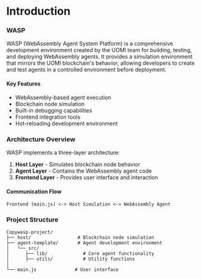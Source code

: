 # Introduction

### WASP

WASP (WebAssembly Agent System Platform) is a comprehensive development environment created by the UOMI team for building, testing, and deploying WebAssembly agents. It provides a simulation environment that mirrors the UOMI blockchain's behavior, allowing developers to create and test agents in a controlled environment before deployment.

#### Key Features

* WebAssembly-based agent execution
* Blockchain node simulation
* Built-in debugging capabilities
* Frontend integration tools
* Hot-reloading development environment

### Architecture Overview

WASP implements a three-layer architecture:

1. **Host Layer** - Simulates blockchain node behavior
2. **Agent Layer** - Contains the WebAssembly agent code
3. **Frontend Layer** - Provides user interface and interaction

#### Communication Flow

```
Frontend (main.js) <-> Host Simulation <-> WebAssembly Agent
```

### Project Structure

```
Copywasp-project/
├── host/                 # Blockchain node simulation
├── agent-template/       # Agent development environment
|   └── src/                
│      ├── lib/             # Core agent functionality
│      ├── utils/           # Utility functions
│                
└── main.js              # User interface 
```
